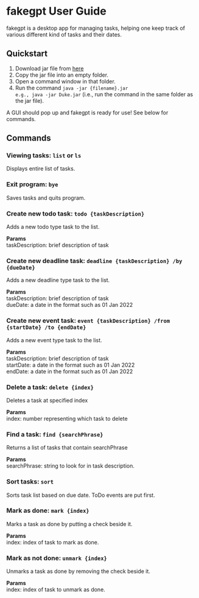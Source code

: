 # fakegpt User Guide

fakegpt is a desktop app for managing tasks, helping one keep track of
various different kind of tasks and their dates.

## Quickstart

1. Download jar file from [here](https://github.com/jerremyng/ip/releases)
2. Copy the jar file into an empty folder.
3. Open a command window in that folder.
4. Run the command `java -jar {filename}.jar`  
`e.g., java -jar Duke.jar` (i.e., run the command in the same folder as the jar file).

A GUI should pop up and fakegpt is ready for use! See below for commands.

## Commands

### Viewing tasks: `list` or `ls`
Displays entire list of tasks.

### Exit program: `bye`
Saves tasks and quits program.

### Create new todo task: `todo {taskDescription}`
Adds a new todo type task to the list.

__Params__  
taskDescription: brief description of task

### Create new deadline task: `deadline {taskDescription} /by {dueDate}`
Adds a new deadline type task to the list.

__Params__  
taskDescription: brief description of task  
dueDate: a date in the format such as 01 Jan 2022

### Create new event task: `event {taskDescription} /from {startDate} /to {endDate}`
Adds a new event type task to the list.

__Params__  
taskDescription: brief description of task  
startDate: a date in the format such as 01 Jan 2022  
endDate: a date in the format such as 01 Jan 2022

### Delete a task: `delete {index}`
Deletes a task at specified index

__Params__  
index: number representing which task to delete

### Find a task: `find {searchPhrase}`
Returns a list of tasks that contain searchPhrase

__Params__  
searchPhrase: string to look for in task description.

### Sort tasks: `sort`
Sorts task list based on due date. ToDo events are put first.

### Mark as done: `mark {index}`
Marks a task as done by putting a check beside it.

__Params__  
index: index of task to mark as done.

### Mark as not done: `unmark {index}`
Unmarks a task as done by removing the check beside it.

__Params__  
index: index of task to unmark as done.